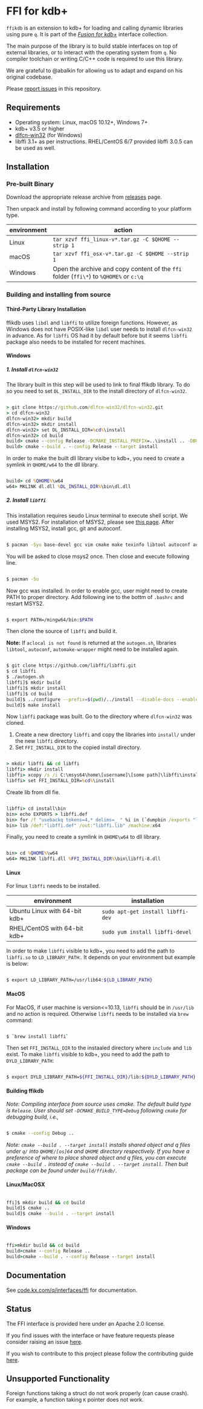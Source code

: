 # FFI for kdb+

`ffikdb` is an extension to kdb+ for loading and calling dynamic libraries using pure `q`. 
It is part of the [_Fusion for kdb+_](https://code.kx.com/q/interfaces/fusion/) interface collection.

The main purpose of the library is to build stable interfaces on top of external libraries, or to interact with the operating system from `q`. No compiler toolchain or writing C/C++ code is required to use this library.

We are grateful to @abalkin for allowing us to adapt and expand on his original codebase. 

Please [report issues](https://github.com/KxSystems/ffi/issues) in this repository.


## Requirements

- Operating system: Linux, macOS 10.12+, Windows 7+
- kdb+ v3.5 or higher
- [dlfcn-win32](https://github.com/dlfcn-win32/dlfcn-win32) (for Windows)
- libffi 3.1+ as per instructions. RHEL/CentOS 6/7 provided libffi 3.0.5 can be used as well.

## Installation

### Pre-built Binary

Download the appropriate release archive from [releases](../../releases/latest) page. 

Then unpack and install by following command according to your platform type.

environment     | action
----------------|---------------------------------------------------------------------------------------
Linux           | `tar xzvf ffi_linux-v*.tar.gz -C $QHOME --strip 1`
macOS           | `tar xzvf ffi_osx-v*.tar.gz -C $QHOME --strip 1`
Windows         | Open the archive and copy content of the `ffi` folder (`ffi\*`) to `%QHOME%` or `c:\q`


### Building and installing from source

#### Third-Party Library Installation

ffikdb uses `libdl` and `libffi` to utilize foreign functions. However, as Windows does not have POSIX-like `libdl` user needs to install `dlfcn-win32` in advance. As for `libffi` OS had it by default before but it seems `libffi` package also needs to be installed for recent machines.

#### Windows

##### 1. Install `dlfcn-win32`

The library built in this step will be used to link to final ffikdb library. To do so you need to set `DL_INSTALL_DIR` to the install directory of `dlfcn-win32`.

```bat

> git clone https://github.com/dlfcn-win32/dlfcn-win32.git
> cd dlfcn-win32
dlfcn-win32> mkdir build
dlfcn-win32> mkdir install
dlfcn-win32> set DL_INSTALL_DIR=%cd%\install
dlfcn-win32> cd build
build> cmake --config Release -DCMAKE_INSTALL_PREFIX=..\install .. -DBUILD_TESTS:BOOL=OFF
build> cmake --build . --config Release --target install

```

In order to make the built dll library visibe to kdb+, you need to create a symlink in `QHOME/w64` to the dll library.

```bat

build> cd %QHOME%\w64
w64> MKLINK dl.dll %DL_INSTALL_DIR%\bin\dl.dll

```

##### 2. Install `libffi`

This installation requires seudo Linux terminal to execute shell script. We used MSYS2. For installation of MSYS2, please see [this page](https://www.msys2.org/). After installing MSYS2, install gcc, git and autoconf.

```bash

$ pacman -Syu base-devel gcc vim cmake make texinfo libtool autoconf automake-wrapper

```

You will be asked to close msys2 once. Then close and execute following line.

```bash

$ pacman -Su

```

Now gcc was installed. In order to enable gcc, user might need to create PATH to proper directory. Add following ine to the bottm of `.bashrc` and restart MSYS2.

```bash

$ export PATH=/mingw64/bin:$PATH

```

Then clone the source of `libffi` and build it.

**Note:** If `aclocal is not found` is returned at the `autogen.sh`, libraries `libtool`, `autoconf`, `automake-wrapper` might need to be installed again.

```bash

$ git clone https://github.com/libffi/libffi.git
$ cd libffi
$ ./autogen.sh
libffi]$ mkdir build
libffi]$ mkdir install
libffi]$ cd build
build]$ ../configure --prefix=$(pwd)/../install --disable-docs --enable-static=yes --enable-shared=yes -build=x86_64-w64-mingw32
build]$ make install

```

Now `libffi` package was built. Go to the directory where `dlfcn-win32` was cloned.

1. Create a new directory `libffi` and copy the libraries into `install/` under the new `libffi` directory.
2. Set `FFI_INSTALL_DIR` to the copied install directory.

```bat

> mkdir libffi && cd libffi
libffi> mkdir install
libffi> xcopy /s /i C:\msys64\home\[username]\[some path]\libffi\install\ install
libffi> set FFI_INSTALL_DIR=%cd%\install

```

Create lib from dll fie.

```bat

libffi> cd install\bin
bin> echo EXPORTS > libffi.def
bin> for /f "usebackq tokens=4,* delims=_ " %i in (`dumpbin /exports "libffi-8.dll"`) do if %i==ffi echo %i_%j >> libffi.def
bin> lib /def:"libffi.def" /out:"libffi.lib" /machine:x64

```

Finally, you need to create a symlink in `QHOME\w64` to dll library.

```bat

bin> cd %QHOME%\w64
w64> MKLINK libffi.dll %FFI_INSTALL_DIR%\bin\libffi-8.dll

```

#### Linux

For linux `libffi` needs to be installed.

environment                    | installation
-------------------------------|----------------------------------------------------------
Ubuntu Linux with 64-bit kdb+  | `sudo apt-get install libffi-dev`
RHEL/CentOS  with 64-bit kdb+  | `sudo yum install libffi-devel`

In order to make `libffi` visible to kdb+, you need to add the path to `libffi.so` to `LD_LIBRARY_PATH`:. It depends on your environment but example is below:

```bash

$ export LD_LIBRARY_PATH=/usr/lib64:${LD_LIBRARY_PATH}

```

#### MacOS

For MacOS, if user machine is version<=10.13, `libffi` should be in `/usr/lib` and no action is required. Otherwise `libffi` needs to be installed via `brew` command:

```bash

$ `brew install libffi`

```

Then set `FFI_INSTALL_DIR` to the instaaled directory where `include` and `lib` exist. To make `libffi` visible to kdb+, you need to add the path to `DYLD_LIBRARY_PATH`:

```bash

$ export DYLD_LIBRARY_PATH=${FFI_INSTALL_DIR}/lib:${DYLD_LIBRARY_PATH}

```

#### Building ffikdb

*Note: Compiling interface from source uses cmake. The default build type is `Release`. User should set `-DCMAKE_BUILD_TYPE=Debug` following `cmake` for debugging build, i.e.,*

```bash

$ cmake --config Debug ..

```

*Note: `cmake --build . --target install` installs shared object and q files under `q/` into `QHOME/[os]64` and `QHOME` directory respectively. If you have a preference of where to place shared object and q files, you can execute `cmake --build .` instead of `cmake --build . --target install`. Then buit package can be found under `build/ffikdb/`.*

#### Linux/MacOSX

```bash

ffi]$ mkdir build && cd build
build]$ cmake ..
build]$ cmake --build . --target install

```

#### Windows

```bat

ffi>mkdir build && cd build
build>cmake --config Release ..
build>cmake --build . --config Release --target install

```

## Documentation

See [code.kx.com/q/interfaces/ffi](https://code.kx.com/q/interfaces/ffi/) for documentation.

## Status

The FFI interface is provided here under an Apache 2.0 license.

If you find issues with the interface or have feature requests please consider raising an issue [here](https://github.com/KxSystems/ffi/issues).

If you wish to contribute to this project please follow the contributing guide [here](https://github.com/KxSystems/ffi/blob/master/CONTRIBUTING.md).

## Unsupported Functionality

Foreign functions taking a struct do not work properly (can cause crash). For example, a function taking `K` pointer does not work.